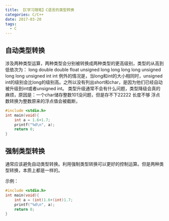 ```yaml
---
title: 【C学习随笔】C语言的类型转换
categories: C/C++
date: 2017-03-20
tags:
  - C
---
```

## 自动类型转换
涉及两种类型运算，两种类型会分别被转换成两种类型的更高级别，类型的从高到低依次为：
long double
double
float
unsigned long long
long long 
unsigned long
long
unsigned int
int
例外的情况是，当long和int的大小相同时，unsigned int的级别会比long的级别高。之所以没有列出short和char，是因为他们已经自动被升级到int或者unsigned int。
类型升级通常不会有什么问题，类型降级会真的麻烦，原因是：一个char储存整数101没问题，但是存不下22222 长度不够
浮点数转换为整数原来的浮点值会被截断，

```c
#include <stdio.h>
int main(void){
	int a = 1.6+1.7;
	printf("%d\n", a);
	return 0;
}
```
## 强制类型转换
通常应该避免自动类型转换。利用强制类型转换可以更好的控制运算。但是两种类型转换，本质上都是一样的。

示例：
```c
#include <stdio.h>
int main(void){
	int a = (int)1.6+(int)1.7;
	printf("%d\n", a);
	return 0;
}
```

